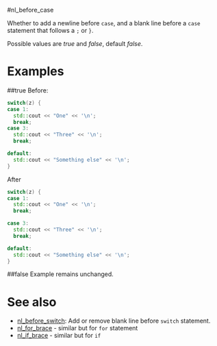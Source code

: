 #nl_before_case

Whether to add a newline before `case`, and a blank line before a `case` statement that follows a `;` or `}`.

Possible values are _true_ and _false_, default _false_.

# Examples

##true
Before:
```cpp
switch(z) {
case 1:
  std::cout << "One" << '\n';
  break;
case 3:
  std::cout << "Three" << '\n';
  break;

default:
  std::cout << "Something else" << '\n';
}
```
After
```cpp
switch(z) {
case 1:
  std::cout << "One" << '\n';
  break;

case 3:
  std::cout << "Three" << '\n';
  break;

default:
  std::cout << "Something else" << '\n';
}
```

##false
Example remains unchanged.

# See also
* [nl_before_switch](nl_before_switch.md): Add or remove blank line before `switch` statement.
* [nl_for_brace](nl_for_brace.md) - similar but for `for` statement
* [nl_if_brace](nl_if_brace.md) - similar but for `if`
